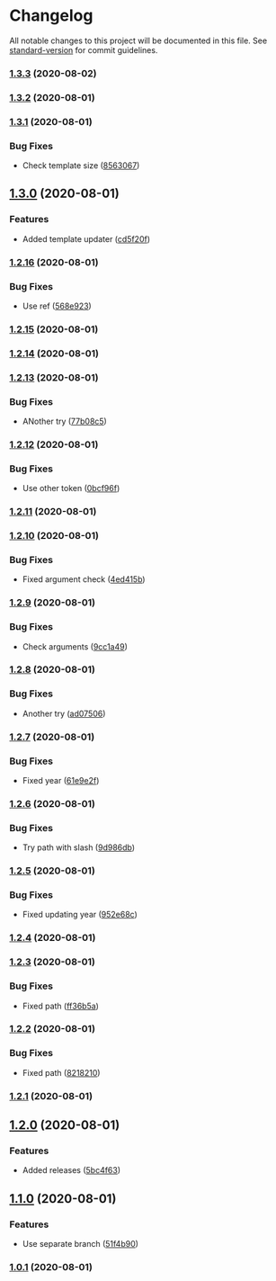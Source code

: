 # Changelog

All notable changes to this project will be documented in this file. See [standard-version](https://github.com/conventional-changelog/standard-version) for commit guidelines.

### [1.3.3](https://github.com/floric/repo-monitor-action/compare/v1.3.2...v1.3.3) (2020-08-02)

### [1.3.2](https://github.com/floric/repo-monitor-action/compare/v1.3.1...v1.3.2) (2020-08-01)

### [1.3.1](https://github.com/floric/repo-monitor-action/compare/v1.3.0...v1.3.1) (2020-08-01)


### Bug Fixes

* Check template size ([8563067](https://github.com/floric/repo-monitor-action/commit/8563067fe2ceb6dc9884b0d919db5b9619235f82))

## [1.3.0](https://github.com/floric/repo-monitor-action/compare/v1.2.16...v1.3.0) (2020-08-01)


### Features

* Added template updater ([cd5f20f](https://github.com/floric/repo-monitor-action/commit/cd5f20f7902463687223d01911aa91fe1fdf7935))

### [1.2.16](https://github.com/floric/repo-monitor-action/compare/v1.2.15...v1.2.16) (2020-08-01)


### Bug Fixes

* Use ref ([568e923](https://github.com/floric/repo-monitor-action/commit/568e9238b4d20ef4341871431439b01ef286a01d))

### [1.2.15](https://github.com/floric/repo-monitor-action/compare/v1.2.14...v1.2.15) (2020-08-01)

### [1.2.14](https://github.com/floric/repo-monitor-action/compare/v1.2.13...v1.2.14) (2020-08-01)

### [1.2.13](https://github.com/floric/repo-monitor-action/compare/v1.2.12...v1.2.13) (2020-08-01)


### Bug Fixes

* ANother try ([77b08c5](https://github.com/floric/repo-monitor-action/commit/77b08c548fef1f5644767b688fa54b9bc158846a))

### [1.2.12](https://github.com/floric/repo-monitor-action/compare/v1.2.11...v1.2.12) (2020-08-01)


### Bug Fixes

* Use other token ([0bcf96f](https://github.com/floric/repo-monitor-action/commit/0bcf96f25c8c5d00b43331cd1b67830e128705ed))

### [1.2.11](https://github.com/floric/repo-monitor-action/compare/v1.2.10...v1.2.11) (2020-08-01)

### [1.2.10](https://github.com/floric/repo-monitor-action/compare/v1.2.9...v1.2.10) (2020-08-01)


### Bug Fixes

* Fixed argument check ([4ed415b](https://github.com/floric/repo-monitor-action/commit/4ed415bc245c211e378e0db2514a1f844999af40))

### [1.2.9](https://github.com/floric/repo-monitor-action/compare/v1.2.8...v1.2.9) (2020-08-01)


### Bug Fixes

* Check arguments ([9cc1a49](https://github.com/floric/repo-monitor-action/commit/9cc1a498d93f16e38b059404acefbb768fa0df47))

### [1.2.8](https://github.com/floric/repo-monitor-action/compare/v1.2.7...v1.2.8) (2020-08-01)


### Bug Fixes

* Another try ([ad07506](https://github.com/floric/repo-monitor-action/commit/ad07506082228f46adddb8655de9e229d524702c))

### [1.2.7](https://github.com/floric/repo-monitor-action/compare/v1.2.6...v1.2.7) (2020-08-01)


### Bug Fixes

* Fixed year ([61e9e2f](https://github.com/floric/repo-monitor-action/commit/61e9e2f79f7c29d6dd08c6026dcfbe583e9ab18a))

### [1.2.6](https://github.com/floric/repo-monitor-action/compare/v1.2.5...v1.2.6) (2020-08-01)


### Bug Fixes

* Try path with slash ([9d986db](https://github.com/floric/repo-monitor-action/commit/9d986db26af7812004dc68f153c223735a344945))

### [1.2.5](https://github.com/floric/repo-monitor-action/compare/v1.2.4...v1.2.5) (2020-08-01)


### Bug Fixes

* Fixed updating year ([952e68c](https://github.com/floric/repo-monitor-action/commit/952e68c89a2e33b85cf9656f071821bd6c803f32))

### [1.2.4](https://github.com/floric/repo-monitor-action/compare/v1.2.3...v1.2.4) (2020-08-01)

### [1.2.3](https://github.com/floric/repo-monitor-action/compare/v1.2.2...v1.2.3) (2020-08-01)


### Bug Fixes

* Fixed path ([ff36b5a](https://github.com/floric/repo-monitor-action/commit/ff36b5a2446bfae191c811445bee4de8147da73d))

### [1.2.2](https://github.com/floric/repo-monitor-action/compare/v1.2.1...v1.2.2) (2020-08-01)


### Bug Fixes

* Fixed path ([8218210](https://github.com/floric/repo-monitor-action/commit/82182101fff712bd70a4c2842aaa998697d786a3))

### [1.2.1](https://github.com/floric/repo-monitor-action/compare/v1.2.0...v1.2.1) (2020-08-01)

## [1.2.0](https://github.com/floric/repo-monitor-action/compare/v1.1.0...v1.2.0) (2020-08-01)


### Features

* Added releases ([5bc4f63](https://github.com/floric/repo-monitor-action/commit/5bc4f6321230a4002802904c67ff71afbaebe029))

## [1.1.0](https://github.com/floric/repo-monitor-action/compare/v1.0.1...v1.1.0) (2020-08-01)


### Features

* Use separate branch ([51f4b90](https://github.com/floric/repo-monitor-action/commit/51f4b9018e3b322a0963ee5f8fff15efa70e3219))

### [1.0.1](https://github.com/floric/repo-monitor-action/compare/v0.0.13...v1.0.1) (2020-08-01)
